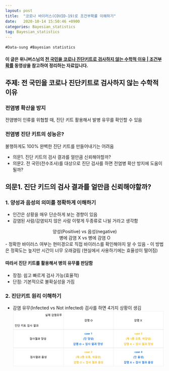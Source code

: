 ```yaml
---
layout: post
title:  "코로나 바이러스(COVID-19)로 조건부확률 이해하기"
date:   2020-10-14 15:50:46 +0900
categories: Bayesian_statistics
tag: Bayesian_statistics
---
```


`#Data-sung #Bayesian statistics`
#### 이 글은 위니버스님의 [전 국민을 코로나 진단키트로 검사하지 않는 수학적 이유 | 조건부확률][H] 동영상을 참고하여 정리하는 자료입니다.  

주제: 전 국민을 코로나 진단키트로 검사하지 않는 수학적 이유
---

### 전염병 확산을 방지
전염병이 인류를 위협할 때, 진단 키트 활용해서 발병 유무를 확인할 수 있음

### 전염병 진단 키트의 성능은?
불행하게도 100% 완벽한 진단 키트를 만들어내기는 어려움
- 의문1. 진단 키트의 검사 결과를 얼만큼 신뢰해야할까?
- 의문2. 전 국민(전수조사)를 대상으로 진단 검사를 하면 전염병 확산 방지에 도움이 될까?

## **의문1. 진단 키드의 검사 결과를 얼만큼 신뢰해야할까?**
### 1. 양성과 음성의 의미를 정확하게 이해하기
- 인간은 상황을 매우 단순하게 보는 경향이 있음
- 감염된 사람/감염되지 않은 사람 이렇게 두종류로 나뉠 거라고 생각함
<center>양성(Positive) vs 음성(negative)</center>
<center>병에 감염 X vs 병에 감염 O</center>
- 정확한 바이러스 여부는 현미경으로 직접 바이러스를 확인해야지 알 수 있음
- 이 방법은 정확도는 높지만 시간이 너무 오래걸림 (현실에서 사용하기에는 효율성이 떨어짐)

#### 따라서 진단 키트를 활용해서 병의 유무를 판담함
- 장점: 쉽고 빠르게 검사 가능(효율적)
- 단점: 기본적으로 불확실성을 가짐

### 2. 진단키트 원리 이해하기
- 감염 유무(Infected vs Not infected) 검사를 하면 4가지 상황이 생김
![](https://raw.githubusercontent.com/Data-ssung/Data-ssung.github.io/master/img/진단키트.PNG)






[H]: https://www.youtube.com/watch?v=RCf4KZa9IfQ  